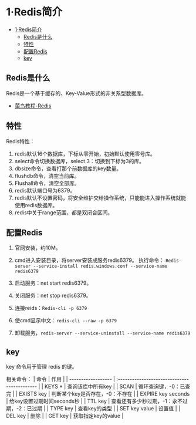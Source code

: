 # 1·Redis简介

- [1·Redis简介](#1redis简介)
  - [Redis是什么](#redis是什么)
  - [特性](#特性)
  - [配置Redis](#配置redis)
  - [key](#key)

## Redis是什么
Redis是一个基于缓存的、Key-Value形式的非关系型数据库。
- [菜鸟教程-Redis](https://www.runoob.com/redis/redis-tutorial.html)

## 特性
Redis特性：
1. redis默认16个数据库，下标从零开始，初始默认使用零号库。
2. select命令切换数据库，select 3：切换到下标为3的库。
3. dbsize命令，查看打那个前数据库的key数量。
4. flushdb命令，清空当前库。
5. Flushall命令，清空全部库。
6. redis默认端口号为6379。
7. redis默认不设置密码，将安全维护交给操作系统，只能能进入操作系统就能使用redis数据库。
8. redis中关于range范围，都是双闭合区间。

## 配置Redis
1. 官网安装，约10M。
2. cmd进入安装目录，将server安装成服务redis6379。
    执行命令：
    `Redis-server --service-install redis.windows.conf --service-name redis6379`

3. 启动服务：net start redis6379。
4. 关闭服务：net stop redis6379。
5. 连接reids：`Redis-cli -p 6379`
6. 使cmd显示中文：`redis-cli --raw -p 6379`
7. 卸载服务，`redis-server --service-uninstall --service-name redis6379`

## key
key 命令用于管理 redis 的键。

相关命令：
| 命令               | 作用                                         |
| ------------------ | :------------------------------------------- |
| KEYS *             | 查询该库中所有key                            |
| SCAN               | 循环查询键，-0：已查完                       |
| EXISTS key         | 判断某个key是否存在，-0：不存在              |
| EXPIRE key seconds | 给key设置过期时间seconds秒                   |
| TTL key            | 查看还有多少秒过期，-1：永不过期，-2：已过期 |
| TYPE key           | 查看key的类型                                |
| SET key value      | 设置值                                       |
| DEL key            | 删除                                         |
| GET key            | 获取指定key的value                           |

